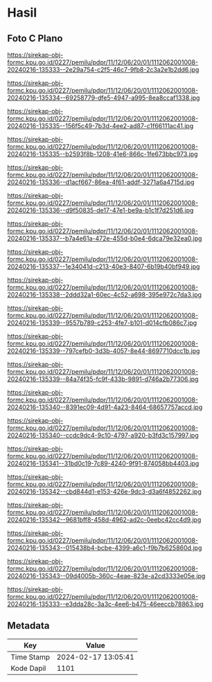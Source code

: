 # Hasil

## Foto C Plano

https://sirekap-obj-formc.kpu.go.id/0227/pemilu/pdpr/11/12/06/20/01/1112062001008-20240216-135333--2e29a754-c2f5-46c7-9fb8-2c3a2e1b2dd6.jpg

https://sirekap-obj-formc.kpu.go.id/0227/pemilu/pdpr/11/12/06/20/01/1112062001008-20240216-135334--69258779-dfe5-4947-a995-8ea8ccaf1338.jpg

https://sirekap-obj-formc.kpu.go.id/0227/pemilu/pdpr/11/12/06/20/01/1112062001008-20240216-135335--156f5c49-7b3d-4ee2-ad87-c1f66111ac41.jpg

https://sirekap-obj-formc.kpu.go.id/0227/pemilu/pdpr/11/12/06/20/01/1112062001008-20240216-135335--b2593f8b-1208-41e6-866c-1fe673bbc973.jpg

https://sirekap-obj-formc.kpu.go.id/0227/pemilu/pdpr/11/12/06/20/01/1112062001008-20240216-135336--d1acf667-86ea-4f61-addf-3271a6a4715d.jpg

https://sirekap-obj-formc.kpu.go.id/0227/pemilu/pdpr/11/12/06/20/01/1112062001008-20240216-135336--d9f50835-de17-47e1-be9a-b1c1f7d251d6.jpg

https://sirekap-obj-formc.kpu.go.id/0227/pemilu/pdpr/11/12/06/20/01/1112062001008-20240216-135337--b7a4e61a-472e-455d-b0e4-6dca79e32ea0.jpg

https://sirekap-obj-formc.kpu.go.id/0227/pemilu/pdpr/11/12/06/20/01/1112062001008-20240216-135337--1e34041d-c213-40e3-8407-6b19b40bf949.jpg

https://sirekap-obj-formc.kpu.go.id/0227/pemilu/pdpr/11/12/06/20/01/1112062001008-20240216-135338--2ddd32a1-60ec-4c52-a698-395e972c7da3.jpg

https://sirekap-obj-formc.kpu.go.id/0227/pemilu/pdpr/11/12/06/20/01/1112062001008-20240216-135339--9557b789-c253-4fe7-b101-d014cfb086c7.jpg

https://sirekap-obj-formc.kpu.go.id/0227/pemilu/pdpr/11/12/06/20/01/1112062001008-20240216-135339--797cefb0-3d3b-4057-8e44-8697710dcc1b.jpg

https://sirekap-obj-formc.kpu.go.id/0227/pemilu/pdpr/11/12/06/20/01/1112062001008-20240216-135339--84a74f35-fc9f-433b-9891-d746a2b77306.jpg

https://sirekap-obj-formc.kpu.go.id/0227/pemilu/pdpr/11/12/06/20/01/1112062001008-20240216-135340--8391ec09-4d91-4a23-8464-68657757accd.jpg

https://sirekap-obj-formc.kpu.go.id/0227/pemilu/pdpr/11/12/06/20/01/1112062001008-20240216-135340--ccdc9dc4-9c10-4797-a920-b3fd3c157997.jpg

https://sirekap-obj-formc.kpu.go.id/0227/pemilu/pdpr/11/12/06/20/01/1112062001008-20240216-135341--31bd0c19-7c89-4240-9f91-874058bb4403.jpg

https://sirekap-obj-formc.kpu.go.id/0227/pemilu/pdpr/11/12/06/20/01/1112062001008-20240216-135342--cbd844d1-e153-426e-9dc3-d3a6f4852262.jpg

https://sirekap-obj-formc.kpu.go.id/0227/pemilu/pdpr/11/12/06/20/01/1112062001008-20240216-135342--9681bff8-458d-4962-ad2c-0eebc42cc4d9.jpg

https://sirekap-obj-formc.kpu.go.id/0227/pemilu/pdpr/11/12/06/20/01/1112062001008-20240216-135343--015438b4-bcbe-4399-a6c1-f9b7b625860d.jpg

https://sirekap-obj-formc.kpu.go.id/0227/pemilu/pdpr/11/12/06/20/01/1112062001008-20240216-135343--09d4005b-360c-4eae-823e-a2cd3333e05e.jpg

https://sirekap-obj-formc.kpu.go.id/0227/pemilu/pdpr/11/12/06/20/01/1112062001008-20240216-135333--e3dda28c-3a3c-4ee6-b475-46eeccb78863.jpg


## Metadata

| Key        | Value               |
| ---------- | ------------------- |
| Time Stamp | 2024-02-17 13:05:41 |
| Kode Dapil | 1101                |



